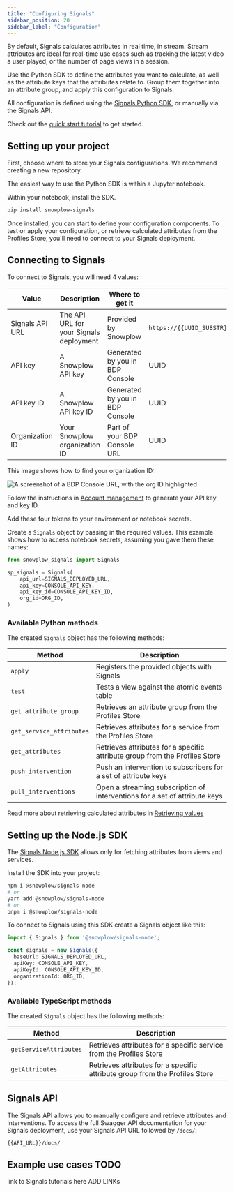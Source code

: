 ```yaml
---
title: "Configuring Signals"
sidebar_position: 20
sidebar_label: "Configuration"
---
```


By default, Signals calculates attributes in real time, in stream. Stream attributes are ideal for real-time use cases such as tracking the latest video a user played, or the number of page views in a session.

Use the Python SDK to define the attributes you want to calculate, as well as the attribute keys that the attributes relate to. Group them together into an attribute group, and apply this configuration to Signals.

All configuration is defined using the [Signals Python SDK](https://github.com/snowplow-incubator/snowplow-signals-sdk), or manually via the Signals API.

Check out the [quick start tutorial](/tutorials/signals-quickstart/start) to get started.

## Setting up your project

First, choose where to store your Signals configurations. We recommend creating a new repository.

The easiest way to use the Python SDK is within a Jupyter notebook.

Within your notebook, install the SDK.

```bash
pip install snowplow-signals
```

Once installed, you can start to define your configuration components. To test or apply your configuration, or retrieve calculated attributes from the Profiles Store, you'll need to connect to your Signals deployment.

## Connecting to Signals

To connect to Signals, you will need 4 values:

| Value           | Description                              | Where to get it                 | Format                                                  |
| --------------- | ---------------------------------------- | ------------------------------- | ------------------------------------------------------- |
| Signals API URL | The API URL for your Signals deployment  | Provided by Snowplow            | `https://{{UUID_SUBSTR}}.signals.snowplowanalytics.com` |
| API key         | A Snowplow API key                       | Generated by you in BDP Console | UUID                                                    |
| API key ID      | A Snowplow API key ID                    | Generated by you in BDP Console | UUID                                                    |
| Organization ID | Your Snowplow organization ID            | Part of your BDP Console URL    | UUID                                                    |

This image shows how to find your organization ID:

![A screenshot of a BDP Console URL, with the org ID highlighted](../images/orgID.png)

Follow the instructions in [Account management](/docs/account-management/index.md) to generate your API key and key ID.

Add these four tokens to your environment or notebook secrets.

Create a `Signals` object by passing in the required values. This example shows how to access notebook secrets, assuming you gave them these names:

```python
from snowplow_signals import Signals

sp_signals = Signals(
    api_url=SIGNALS_DEPLOYED_URL,
    api_key=CONSOLE_API_KEY,
    api_key_id=CONSOLE_API_KEY_ID,
    org_id=ORG_ID,
)
```

### Available Python methods

The created `Signals` object has the following methods:

| Method                   | Description                                                                |
| ------------------------ | -------------------------------------------------------------------------- |
| `apply`                  | Registers the provided objects with Signals                                |
| `test`                   | Tests a view against the atomic events table                               |
| `get_attribute_group`    | Retrieves an attribute group from the Profiles Store                       |
| `get_service_attributes` | Retrieves attributes for a service from the Profiles Store                 |
| `get_attributes`         | Retrieves attributes for a specific attribute group from the Profiles Store|
| `push_intervention`      | Push an intervention to subscribers for a set of attribute keys            |
| `pull_interventions`     | Open a streaming subscription of interventions for a set of attribute keys |

Read more about retrieving calculated attributes in [Retrieving values](/docs/signals/retrieval/index.md)

## Setting up the Node.js SDK

The [Signals Node.js SDK](https://www.npmjs.com/package/@snowplow/signals-node) allows only for fetching attributes from views and services.

Install the SDK into your project:

```bash
npm i @snowplow/signals-node
# or
yarn add @snowplow/signals-node
# or
pnpm i @snowplow/signals-node
```

To connect to Signals using this SDK create a Signals object like this:

```typescript
import { Signals } from '@snowplow/signals-node';

const signals = new Signals({
  baseUrl: SIGNALS_DEPLOYED_URL,
  apiKey: CONSOLE_API_KEY,
  apiKeyId: CONSOLE_API_KEY_ID,
  organizationId: ORG_ID,
});
```

### Available TypeScript methods

The created `Signals` object has the following methods:

| Method                 | Description                                                                 |
| ---------------------- | --------------------------------------------------------------------------- |
| `getServiceAttributes` | Retrieves attributes for a specific service from the Profiles Store         |
| `getAttributes`        | Retrieves attributes for a specific attribute group from the Profiles Store |

## Signals API

The Signals API allows you to manually configure and retrieve attributes and interventions. To access the full Swagger API documentation for your Signals deployment, use your Signals API URL followed by `/docs/`:

```bash
{{API_URL}}/docs/
```

## Example use cases TODO

link to Signals tutorials here ADD LINKs
